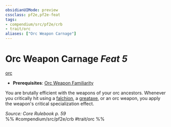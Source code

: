 ```yaml
---
obsidianUIMode: preview
cssclass: pf2e,pf2e-feat
tags:
- compendium/src/pf2e/crb
- trait/orc
aliases: ["Orc Weapon Carnage"]
---
```

# Orc Weapon Carnage  *Feat 5*  
[orc](rules/traits/orc.md)  

- **Prerequisites**: [Orc Weapon Familiarity](compendium/feats/orc-weapon-familiarity.md)

You are brutally efficient with the weapons of your orc ancestors. Whenever you critically hit using a [falchion](compendium/equipment/items/falchion.md), a [greataxe](compendium/equipment/items/greataxe.md), or an orc weapon, you apply the weapon's critical specialization effect.

*Source: Core Rulebook p. 59*  
%% #compendium/src/pf2e/crb #trait/orc %%